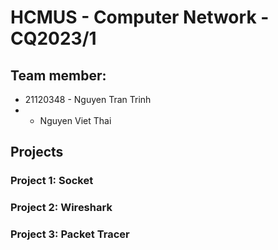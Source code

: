 # HCMUS - Computer Network - CQ2023/1
## Team member:
- 21120348 - Nguyen Tran Trinh
-  - Nguyen Viet Thai
 
## Projects
### Project 1: Socket
### Project 2: Wireshark
### Project 3: Packet Tracer
